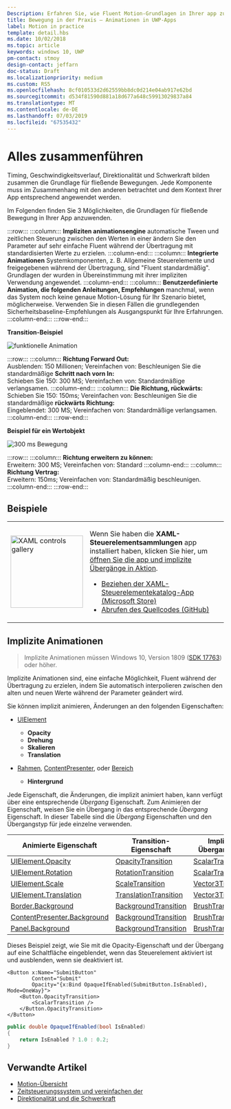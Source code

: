 ```yaml
---
Description: Erfahren Sie, wie Fluent Motion-Grundlagen in Ihrer app zusammenkommen.
title: Bewegung in der Praxis – Animationen in UWP-Apps
label: Motion in practice
template: detail.hbs
ms.date: 10/02/2018
ms.topic: article
keywords: windows 10, UWP
pm-contact: stmoy
design-contact: jeffarn
doc-status: Draft
ms.localizationpriority: medium
ms.custom: RS5
ms.openlocfilehash: 8cf010533d2d62559bb8dc0d214e04ab917e62bd
ms.sourcegitcommit: d534f81590d881a18d677a648c59913029837a84
ms.translationtype: MT
ms.contentlocale: de-DE
ms.lasthandoff: 07/03/2019
ms.locfileid: "67535432"
---
```

# <a name="bringing-it-together"></a>Alles zusammenführen

Timing, Geschwindigkeitsverlauf, Direktionalität und Schwerkraft bilden zusammen die Grundlage für fließende Bewegungen. Jede Komponente muss im Zusammenhang mit den anderen betrachtet und dem Kontext Ihrer App entsprechend angewendet werden.

Im Folgenden finden Sie 3 Möglichkeiten, die Grundlagen für fließende Bewegung in Ihrer App anzuwenden.

:::row:::
    :::column:::
**Impliziten animationsengine** automatische Tween und zeitlichen Steuerung zwischen den Werten in einer ändern Sie den Parameter auf sehr einfache Fluent während der Übertragung mit standardisierten Werte zu erzielen.
    :::column-end:::
    :::column:::
**Integrierte Animationen** Systemkomponenten, z. B. Allgemeine Steuerelemente und freigegebenen während der Übertragung, sind "Fluent standardmäßig". Grundlagen der wurden in Übereinstimmung mit ihrer impliziten Verwendung angewendet.
    :::column-end:::
    :::column:::
**Benutzerdefinierte Animation, die folgenden Anleitungen, Empfehlungen** manchmal, wenn das System noch keine genaue Motion-Lösung für Ihr Szenario bietet, möglicherweise. Verwenden Sie in diesen Fällen die grundlegenden Sicherheitsbaseline-Empfehlungen als Ausgangspunkt für Ihre Erfahrungen.
    :::column-end:::
:::row-end:::

**Transition-Beispiel**

![funktionelle Animation](images/pageRefresh.gif)

:::row:::
    :::column:::
<b>Richtung Forward Out:</b><br>
Ausblenden: 150 Millionen; Vereinfachen von: Beschleunigen Sie die standardmäßige <b>Schritt nach vorn In:</b><br>
Schieben Sie 150: 300 MS; Vereinfachen von: Standardmäßige verlangsamen.
    :::column-end:::
    :::column:::
<b>Die Richtung, rückwärts:</b><br>
Schieben Sie 150: 150ms; Vereinfachen von: Beschleunigen Sie die standardmäßige <b>rückwärts Richtung:</b><br>
Eingeblendet: 300 MS; Vereinfachen von: Standardmäßige verlangsamen.
    :::column-end:::
:::row-end:::

**Beispiel für ein Wertobjekt**

 ![300 ms Bewegung](images/control.gif)

:::row:::
    :::column:::
<b>Richtung erweitern zu können:</b><br>
Erweitern: 300 MS; Vereinfachen von: Standard
    :::column-end:::
    :::column:::
<b>Richtung Vertrag:</b><br>
Erweitern: 150ms; Vereinfachen von: Standardmäßig beschleunigen.
    :::column-end:::
:::row-end:::

## <a name="examples"></a>Beispiele

<table>
<tr>
<td><img src="images/xaml-controls-gallery-app-icon.png" alt="XAML controls gallery" width="168"></img></td>
<td>
    <p>Wenn Sie haben die <strong style="font-weight: semi-bold">XAML-Steuerelementsammlungen</strong> app installiert haben, klicken Sie hier, um <a href="xamlcontrolsgallery:/item/ImplicitTransition">öffnen Sie die app und implizite Übergänge in Aktion</a>.</p>
    <ul>
    <li><a href="https://www.microsoft.com/p/xaml-controls-gallery/9msvh128x2zt">Beziehen der XAML-Steuerelementekatalog-App (Microsoft Store)</a></li>
    <li><a href="https://github.com/Microsoft/Xaml-Controls-Gallery">Abrufen des Quellcodes (GitHub)</a></li>
    </ul>
</td>
</tr>
</table>

## <a name="implicit-animations"></a>Implizite Animationen

> Implizite Animationen müssen Windows 10, Version 1809 ([SDK 17763](https://developer.microsoft.com/windows/downloads/windows-10-sdk)) oder höher.

Implizite Animationen sind, eine einfache Möglichkeit, Fluent während der Übertragung zu erzielen, indem Sie automatisch interpolieren zwischen den alten und neuen Werte während der Parameter geändert wird.

Sie können implizit animieren, Änderungen an den folgenden Eigenschaften:

- [UIElement](/uwp/api/windows.ui.xaml.uielement)
  - **Opacity**
  - **Drehung**
  - **Skalieren**
  - **Translation**

- [Rahmen](/uwp/api/windows.ui.xaml.controls.border), [ContentPresenter](/uwp/api/windows.ui.xaml.controls.contentpresenter), oder [Bereich](/uwp/api/windows.ui.xaml.controls.panel)
  - **Hintergrund**

Jede Eigenschaft, die Änderungen, die implizit animiert haben, kann verfügt über eine entsprechende _Übergang_ Eigenschaft. Zum Animieren der Eigenschaft, weisen Sie ein Übergang in das entsprechende _Übergang_ Eigenschaft. In dieser Tabelle sind die _Übergang_ Eigenschaften und den Übergangstyp für jede einzelne verwenden.

| Animierte Eigenschaft | Transition-Eigenschaft | Implizite Übergangstyp |
| -- | -- | -- |
| [UIElement.Opacity](/uwp/api/windows.ui.xaml.uielement.opacity) | [OpacityTransition](/uwp/api/windows.ui.xaml.uielement.opacitytransition) | [ScalarTransition](/uwp/api/windows.ui.xaml.scalartransition) |
| [UIElement.Rotation](/uwp/api/windows.ui.xaml.uielement.rotation) | [RotationTransition](/uwp/api/windows.ui.xaml.uielement.rotationtransition) | [ScalarTransition](/uwp/api/windows.ui.xaml.scalartransition) |
| [UIElement.Scale](/uwp/api/windows.ui.xaml.uielement.scale) | [ScaleTransition](/uwp/api/windows.ui.xaml.uielement.scaletransition) | [Vector3Transition](/uwp/api/windows.ui.xaml.vector3transition) |
| [UIElement.Translation](/uwp/api/windows.ui.xaml.uielement.translation) | [TranslationTransition](/uwp/api/windows.ui.xaml.uielement.translationtransition) | [Vector3Transition](/uwp/api/windows.ui.xaml.vector3transition) |
| [Border.Background](/uwp/api/windows.ui.xaml.controls.border.background) | [BackgroundTransition](/uwp/api/windows.ui.xaml.controls.border.backgroundtransition) | [BrushTransition](//uwp/api/windows.ui.xaml.uielement.brushtransition) |
| [ContentPresenter.Background](/uwp/api/windows.ui.xaml.controls.contentpresenter.background) | [BackgroundTransition](/uwp/api/windows.ui.xaml.controls.contentpresenter.backgroundtransition) | [BrushTransition](//uwp/api/windows.ui.xaml.uielement.brushtransition) |
| [Panel.Background](/uwp/api/windows.ui.xaml.controls.panel.background) | [BackgroundTransition](/uwp/api/windows.ui.xaml.controls.panel.backgroundtransition)  | [BrushTransition](//uwp/api/windows.ui.xaml.uielement.brushtransition) |

Dieses Beispiel zeigt, wie Sie mit die Opacity-Eigenschaft und der Übergang auf eine Schaltfläche eingeblendet, wenn das Steuerelement aktiviert ist und ausblenden, wenn sie deaktiviert ist.

```xaml
<Button x:Name="SubmitButton"
        Content="Submit"
        Opacity="{x:Bind OpaqueIfEnabled(SubmitButton.IsEnabled), Mode=OneWay}">
    <Button.OpacityTransition>
        <ScalarTransition />
    </Button.OpacityTransition>
</Button>
```

```csharp
public double OpaqueIfEnabled(bool IsEnabled)
{
    return IsEnabled ? 1.0 : 0.2;
}
```

## <a name="related-articles"></a>Verwandte Artikel

- [Motion-Übersicht](index.md)
- [Zeitsteuerungssystem und vereinfachen der](timing-and-easing.md)
- [Direktionalität und die Schwerkraft](directionality-and-gravity.md)
